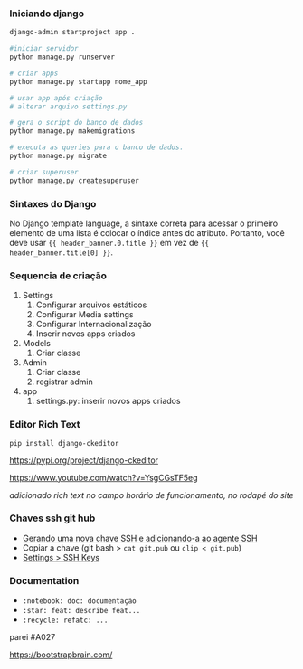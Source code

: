 ### Iniciando django

```bash
django-admin startproject app .

#iniciar servidor
python manage.py runserver

# criar apps
python manage.py startapp nome_app

# usar app após criação
# alterar arquivo settings.py

# gera o script do banco de dados
python manage.py makemigrations

# executa as queries para o banco de dados.
python manage.py migrate

# criar superuser
python manage.py createsuperuser

```

### Sintaxes do Django

No Django template language, a sintaxe correta para acessar o primeiro elemento de uma lista é colocar o índice antes do atributo. Portanto, você deve usar `{{ header_banner.0.title }}` em vez de `{{ header_banner.title[0] }}`.

### Sequencia de criação


1. Settings
   1. Configurar arquivos estáticos
   2. Configurar Media settings
   3. Configurar Internacionalização
   4. Inserir novos apps criados
2. Models
   1. Criar classe
3. Admin
   1. Criar classe
   2. registrar admin
4. app
   1. settings.py: inserir novos apps criados


### Editor Rich Text

`pip install django-ckeditor`

https://pypi.org/project/django-ckeditor

https://www.youtube.com/watch?v=YsgCGsTF5eg

*adicionado rich text no campo horário de funcionamento, no rodapé do site*




### Chaves ssh git hub

- [Gerando uma nova chave SSH e adicionando-a ao agente SSH](https://docs.github.com/pt/authentication/connecting-to-github-with-ssh/generating-a-new-ssh-key-and-adding-it-to-the-ssh-agent)
- Copiar a chave (git bash > `cat git.pub` ou `clip < git.pub`)
- [Settings > SSH Keys](https://github.com/settings/keys)

### Documentation

- `:notebook: doc: documentação`
- `:star: feat: describe feat...`
- `:recycle: refatc: ...`


parei #A027

https://bootstrapbrain.com/
